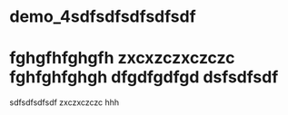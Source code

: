 # demo_4sdfsdfsdfsdfsdf

fghgfhfghgfh
zxcxzczxczczc
fghfghfghgh
dfgdfgdfgd
dsfsdfsdf
=======
sdfsdfsdfsdf
zxczxczczc
hhh
